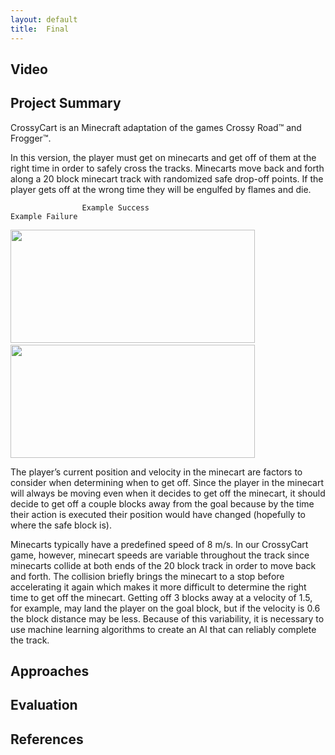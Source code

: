 ```yaml
---
layout: default
title:  Final
---
```

## Video

## Project Summary
CrossyCart is an Minecraft adaptation of the games Crossy Road™ and Frogger™.

In this version, the player must get on minecarts and get off of them at the right time in order to safely cross the tracks. Minecarts move back and forth along a 20 block minecart track with randomized safe drop-off points. If the player gets off at the wrong time they will be engulfed by flames and die.

                    Example Success                                                         Example Failure
<img src="img/example_success.gif" width="391" height="181" />&nbsp;&nbsp;&nbsp;&nbsp;&nbsp;<img src="img/example_failure.gif" width="391" height="181" />


The player’s current position and velocity in the minecart are factors to consider when determining when to get off. Since the player in the minecart will always be moving even when it decides to get off the minecart, it should decide to get off a couple blocks away from the goal because by the time their action is executed their position would have changed (hopefully to where the safe block is).

Minecarts typically have a predefined speed of 8 m/s. In our CrossyCart game, however, minecart speeds are variable throughout the track since minecarts collide at both ends of the 20 block track in order to move back and forth. The collision briefly brings the minecart to a stop before accelerating it again which makes it more difficult to determine the right time to get off the minecart. Getting off 3 blocks away at a velocity of 1.5, for example, may land the player on the goal block, but if the velocity is 0.6 the block distance may be less. Because of this variability, it is necessary to use machine learning algorithms to create an AI that can reliably complete the track.

## Approaches

## Evaluation

## References
